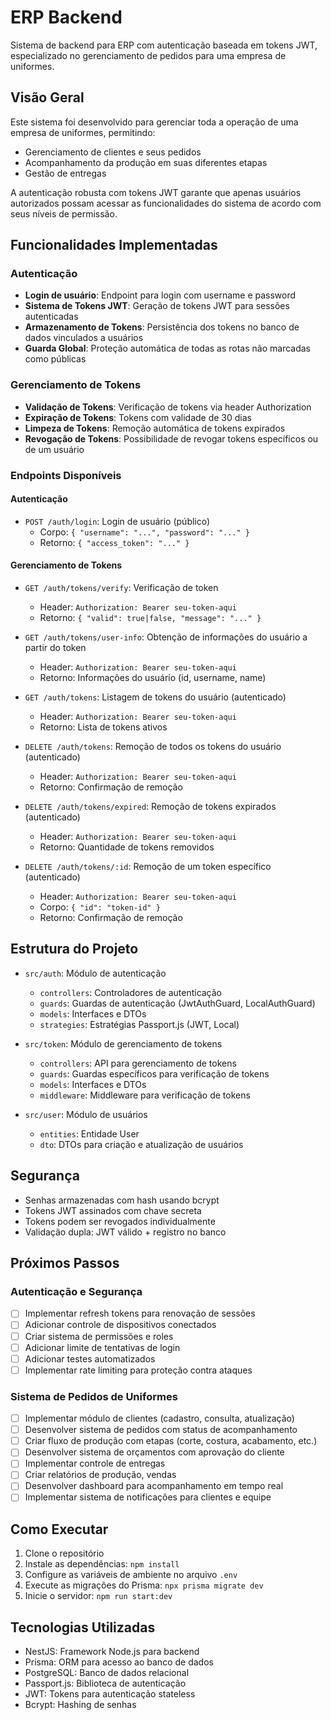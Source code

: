 # ERP Backend

Sistema de backend para ERP com autenticação baseada em tokens JWT, especializado no gerenciamento de pedidos para uma empresa de uniformes.

## Visão Geral

Este sistema foi desenvolvido para gerenciar toda a operação de uma empresa de uniformes, permitindo:

- Gerenciamento de clientes e seus pedidos
- Acompanhamento da produção em suas diferentes etapas
- Gestão de entregas

A autenticação robusta com tokens JWT garante que apenas usuários autorizados possam acessar as funcionalidades do sistema de acordo com seus níveis de permissão.

## Funcionalidades Implementadas

### Autenticação

- **Login de usuário**: Endpoint para login com username e password
- **Sistema de Tokens JWT**: Geração de tokens JWT para sessões autenticadas
- **Armazenamento de Tokens**: Persistência dos tokens no banco de dados vinculados a usuários
- **Guarda Global**: Proteção automática de todas as rotas não marcadas como públicas

### Gerenciamento de Tokens

- **Validação de Tokens**: Verificação de tokens via header Authorization
- **Expiração de Tokens**: Tokens com validade de 30 dias
- **Limpeza de Tokens**: Remoção automática de tokens expirados
- **Revogação de Tokens**: Possibilidade de revogar tokens específicos ou de um usuário

### Endpoints Disponíveis

#### Autenticação

- `POST /auth/login`: Login de usuário (público)
  - Corpo: `{ "username": "...", "password": "..." }`
  - Retorno: `{ "access_token": "..." }`

#### Gerenciamento de Tokens

- `GET /auth/tokens/verify`: Verificação de token
  - Header: `Authorization: Bearer seu-token-aqui`
  - Retorno: `{ "valid": true|false, "message": "..." }`

- `GET /auth/tokens/user-info`: Obtenção de informações do usuário a partir do token
  - Header: `Authorization: Bearer seu-token-aqui`
  - Retorno: Informações do usuário (id, username, name)

- `GET /auth/tokens`: Listagem de tokens do usuário (autenticado)
  - Header: `Authorization: Bearer seu-token-aqui`
  - Retorno: Lista de tokens ativos

- `DELETE /auth/tokens`: Remoção de todos os tokens do usuário (autenticado)
  - Header: `Authorization: Bearer seu-token-aqui`
  - Retorno: Confirmação de remoção

- `DELETE /auth/tokens/expired`: Remoção de tokens expirados (autenticado)
  - Header: `Authorization: Bearer seu-token-aqui`
  - Retorno: Quantidade de tokens removidos

- `DELETE /auth/tokens/:id`: Remoção de um token específico (autenticado)
  - Header: `Authorization: Bearer seu-token-aqui`
  - Corpo: `{ "id": "token-id" }`
  - Retorno: Confirmação de remoção

## Estrutura do Projeto

- `src/auth`: Módulo de autenticação
  - `controllers`: Controladores de autenticação
  - `guards`: Guardas de autenticação (JwtAuthGuard, LocalAuthGuard)
  - `models`: Interfaces e DTOs
  - `strategies`: Estratégias Passport.js (JWT, Local)

- `src/token`: Módulo de gerenciamento de tokens
  - `controllers`: API para gerenciamento de tokens
  - `guards`: Guardas específicos para verificação de tokens
  - `models`: Interfaces e DTOs
  - `middleware`: Middleware para verificação de tokens

- `src/user`: Módulo de usuários
  - `entities`: Entidade User
  - `dto`: DTOs para criação e atualização de usuários

## Segurança

- Senhas armazenadas com hash usando bcrypt
- Tokens JWT assinados com chave secreta
- Tokens podem ser revogados individualmente
- Validação dupla: JWT válido + registro no banco

## Próximos Passos

### Autenticação e Segurança
- [ ] Implementar refresh tokens para renovação de sessões
- [ ] Adicionar controle de dispositivos conectados
- [ ] Criar sistema de permissões e roles
- [ ] Adicionar limite de tentativas de login
- [ ] Adicionar testes automatizados
- [ ] Implementar rate limiting para proteção contra ataques

### Sistema de Pedidos de Uniformes
- [ ] Implementar módulo de clientes (cadastro, consulta, atualização)
- [ ] Desenvolver sistema de pedidos com status de acompanhamento
- [ ] Criar fluxo de produção com etapas (corte, costura, acabamento, etc.)
- [ ] Desenvolver sistema de orçamentos com aprovação do cliente
- [ ] Implementar controle de entregas
- [ ] Criar relatórios de produção, vendas
- [ ] Desenvolver dashboard para acompanhamento em tempo real
- [ ] Implementar sistema de notificações para clientes e equipe

## Como Executar

1. Clone o repositório
2. Instale as dependências: `npm install`
3. Configure as variáveis de ambiente no arquivo `.env`
4. Execute as migrações do Prisma: `npx prisma migrate dev`
5. Inicie o servidor: `npm run start:dev`

## Tecnologias Utilizadas

- NestJS: Framework Node.js para backend
- Prisma: ORM para acesso ao banco de dados
- PostgreSQL: Banco de dados relacional
- Passport.js: Biblioteca de autenticação
- JWT: Tokens para autenticação stateless
- Bcrypt: Hashing de senhas
